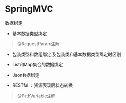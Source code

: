 # SpringMVC
数据绑定

+ 基本数据类型绑定
>@RequestParam注解

+ 包装类型和数组绑定 及包装类和基本数据类型绑定时区别

+ List和Map集合的数据绑定

+ Json数据绑定

+ RESTful ：资源表现层状态转换
> @PathVariable注解


